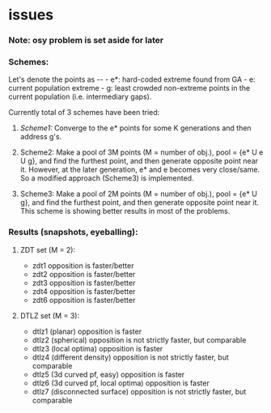 issues
======

### Note: osy problem is set aside for later

### Schemes:
Let's denote the points as --
    - e*: hard-coded extreme found from GA
    - e: current population extreme
    - g: least crowded non-extreme points in the current population (i.e. intermediary gaps). 

Currently total of 3 schemes have been tried:

1. _Scheme1:_ Converge to the e* points for some K generations and then address g's.

2. Scheme2: Make a pool of 3M points (M = number of obj.), pool = {e* U e U g}, and find the furthest point, and then generate opposite point near it. However, at the later generation, e* and e becomes very close/same. So a modified approach (Scheme3) is implemented.

3. Scheme3: Make a pool of 2M points (M = number of obj.), pool = {e* U g}, and find the furthest point, and then generate opposite point near it. This scheme is showing better results in most of the problems.

### Results (snapshots, eyeballing):

1. ZDT set (M = 2):
    - zdt1 opposition is faster/better
    - zdt2 opposition is faster/better
    - zdt3 opposition is faster/better
    - zdt4 opposition is faster/better
    - zdt6 opposition is faster/better

2. DTLZ set (M = 3):
    - dtlz1 (planar)				opposition is faster
    - dtlz2 (spherical)				opposition is not strictly faster, but comparable
    - dtlz3 (local optima)			opposition is faster
    - dtlz4 (different density)			opposition is not strictly faster, but comparable
    - dtlz5 (3d curved pf, easy)		opposition is faster
    - dtlz6 (3d curved pf, local optima)	opposition is faster
    - dtlz7 (disconnected surface) 		opposition is not strictly faster, but comparable

